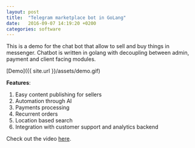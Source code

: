 ```yaml
---
layout: post
title:  "Telegram marketplace bot in GoLang"
date:   2016-09-07 14:19:20 +0200
categories: software
---
```


This is a demo for the chat bot that allow to sell and buy things in messenger. Chatbot is written in golang with decoupling between admin, payment and client facing modules.  

[Demo]({{ site.url }}/assets/demo.gif)

**Features**:

1. Easy content publishing for sellers  
2. Automation through AI  
3. Payments processing  
4. Recurrent orders  
5. Location based search  
6. Integration with customer support and analytics backend  

Check out the video [here][demo-video].  

[demo-video]: https://youtu.be/DSVH7_8Dewc
